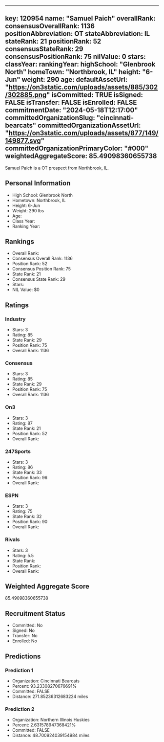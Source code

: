 ---
  key: 120954
  name: "Samuel Paich"
  overallRank: 
  consensusOverallRank: 1136
  positionAbbreviation: OT
  stateAbbreviation: IL
  stateRank: 21
  positionRank: 52
  consensusStateRank: 29
  consensusPositionRank: 75
  nilValue: 0
  stars: 
  classYear: 
  rankingYear: 
  highSchool: "Glenbrook North"
  homeTown: "Northbrook, IL"
  height: "6-Jun"
  weight: 290
  age: 
  defaultAssetUrl: "https://on3static.com/uploads/assets/885/302/302885.png"
  isCommitted: TRUE
  isSigned: FALSE
  isTransfer: FALSE
  isEnrolled: FALSE
  commitmentDate: "2024-05-18T12:17:00"
  committedOrganizationSlug: "cincinnati-bearcats"
  committedOrganizationAssetUrl: "https://on3static.com/uploads/assets/877/149/149877.svg"
  committedOrganizationPrimaryColor: "#000"
  weightedAggregateScore: 85.49098360655738
  ---
  
  Samuel Paich is a OT prospect from Northbrook, IL.
  
  ## Personal Information
  - High School: Glenbrook North
  - Hometown: Northbrook, IL
  - Height: 6-Jun
  - Weight: 290 lbs
  - Age: 
  - Class Year: 
  - Ranking Year: 
  
  ## Rankings
  - Overall Rank: 
  - Consensus Overall Rank: 1136
  - Position Rank: 52
  - Consensus Position Rank: 75
  - State Rank: 21
  - Consensus State Rank: 29
  - Stars: 
  - NIL Value: $0
  
  ## Ratings
  
  ### Industry
  - Stars: 3
  - Rating: 85
  - State Rank: 29
  - Position Rank: 75
  - Overall Rank: 1136
  
  ### Consensus
  - Stars: 3
  - Rating: 85
  - State Rank: 29
  - Position Rank: 75
  - Overall Rank: 1136
  
  ### On3
  - Stars: 3
  - Rating: 87
  - State Rank: 21
  - Position Rank: 52
  - Overall Rank: 
  
  ### 247Sports
  - Stars: 3
  - Rating: 86
  - State Rank: 33
  - Position Rank: 96
  - Overall Rank: 
  
  ### ESPN
  - Stars: 3
  - Rating: 75
  - State Rank: 32
  - Position Rank: 90
  - Overall Rank: 
  
  ### Rivals
  - Stars: 3
  - Rating: 5.5
  - State Rank: 
  - Position Rank: 
  - Overall Rank: 
  
  ## Weighted Aggregate Score
  85.49098360655738
  
  ## Recruitment Status
  - Committed: No
  - Signed: No
  - Transfer: No
  - Enrolled: No
  
  
  
  ## Predictions
  
  ### Prediction 1
  - Organization: Cincinnati Bearcats
  - Percent: 93.23308270676691%
  - Committed: FALSE
  - Distance: 271.85236312683224 miles
  
  ### Prediction 2
  - Organization: Northern Illinois Huskies
  - Percent: 2.631578947368421%
  - Committed: FALSE
  - Distance: 48.700924039154984 miles
  